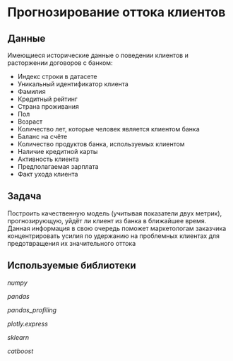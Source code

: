 # Прогнозирование оттока клиентов

## Данные

Имеющиеся исторические данные о поведении клиентов и расторжении договоров с банком:

- Индекс строки в датасете
- Уникальный идентификатор клиента
- Фамилия
- Кредитный рейтинг
- Страна проживания
- Пол
- Возраст
- Количество лет, которые человек является клиентом банка
- Баланс на счёте
- Количество продуктов банка, используемых клиентом
- Наличие кредитной карты
- Активность клиента
- Предполагаемая зарплата
- Факт ухода клиента

## Задача

Построить качественную модель (учитывая показатели двух метрик), прогнозирующую, уйдёт ли клиент из банка в ближайшее время. Данная информация в свою очередь поможет маркетологам заказчика концентрировать усилия по удержанию на проблемных клиентах для предотвращения их значительного оттока

## Используемые библиотеки

*numpy*

*pandas*

*pandas_profiling*

*plotly.express*

*sklearn*

*catboost*
